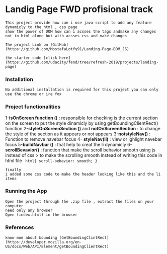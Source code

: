 # Landig Page FWD profisional track 
    This project provide how can i use java script to add any feature dynamicly to the html , css page 
    show the power of DOM how can i acsses the tags andmake any changes not in html alone but with acsses css and make changes 

    The project Link on [GitHub](https://github.com/MostafaLotfy91/Landing-Page-DOM_JS) 

    the starter code [click here](https://github.com/udacity/fend/tree/refresh-2019/projects/landing-page)
### Installation
    No additional installation is required for this project you can only use the chrome or ire fox 
### Project functionalities 
   1-**isOnScreen function ()** :  responsible for checking is the current section on the screen to put the style dinamicly by using getBoundingClientRect() function
    2-**styleOnScreenSection ()** and **notOnScreenSection** : to change the style of the section as it appears or not appears 
    3-**notstyleNav()** :  Function to remove navebar focus 
    4- **styleNav(li)** :  view or ighlight navebar focus
    5-**buildNavbar ()** : that help to creat the li dynamicly 
    6- **scrollBevavior()** :   function that make the scroll behavior smooth using js instead of css > to make the scrolling smooth instead of writing this code in html file 
                                        ```
                                        html{
                                            scroll-behavior: smooth;
                                            }```

    finally
    i added some css code to make the header looking like this and the li items 


### Running the App
    Open the project through the .zip file , extract the files on your computer 
    need only any browser 
    Open (index.html) in the browser 

### References
    know moe about bounding [GetBoundingClintRect](https://developer.mozilla.org/en-US/docs/Web/API/Element/getBoundingClientRect)